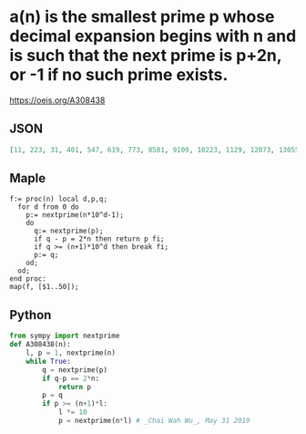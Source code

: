 # a\(n\) is the smallest prime p whose decimal expansion begins with n and is such that the next prime is p\+2n, or \-1 if no such prime exists\.
https://oeis.org/A308438
## JSON
```JSON
[11, 223, 31, 401, 547, 619, 773, 8581, 9109, 10223, 1129, 12073, 130553, 14563, 150011, 161471, 17257, 18803, 191189, 20809, 210557, 225383, 237091, 240209, 2509433, 2613397, 277429, 283211, 2901649, 308153, 313409, 3204139, 3300613, 3419063, 3507739, 360091, 3727313, 3806347, 3930061, 4045421, 41018911]
```
## Maple
```Maple
f:= proc(n) local d,p,q;
  for d from 0 do
    p:= nextprime(n*10^d-1);
    do
      q:= nextprime(p);
      if q - p = 2*n then return p fi;
      if q >= (n+1)*10^d then break fi;
      p:= q;
    od;
  od;
end proc:
map(f, [$1..50]);
```
## Python
```Python
from sympy import nextprime
def A308438(n):
    l, p = 1, nextprime(n)
    while True:
        q = nextprime(p)
        if q-p == 2*n:
            return p
        p = q
        if p >= (n+1)*l:
            l *= 10
            p = nextprime(n*l) # _Chai Wah Wu_, May 31 2019
```
